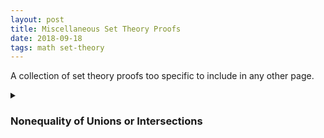 ```yaml
---
layout: post
title: Miscellaneous Set Theory Proofs
date: 2018-09-18
tags: math set-theory
---
```

A collection of set theory proofs too specific to include in any other page.

<!-- These could be made more rigorous, that is only referring to the axioms, but that is needless given the purpose of these proofs. -->

<!--more-->

<p></p>
<details>
<summary><h3 class="inline">Nonequality of Unions or Intersections</h3></summary>

If two sets are not equal, then either those sets *unioned* with another set are not equal or those sets *intersected* with another set are not equal. Formally this means that: $\forall A,B,C$:

$$A\not=B\rightarrow\left(A\cup C\not=B\cup C\right)\vee\left(A\cap C\not=B\cap C\right)$$

*We'll call this proposition $P$ for convenience.*

Notice that, by definition, $A$ being distinct from $B$ means that there exists at least one element $x$ that is in one of the sets and not in the other. Thus, without loss of generality (because $\not=$ is symmetric), we will say:

$$A\not=B\rightarrow \left(\exists a\right)a\in A \wedge a\not\in B$$

Now notice that, from the law of the excluded middle, that $a$ is either in or not in $C\text{:}$

$$\begin{align}
&a\in C\vee\neg\left(a\in C\right)\\
\equiv\ &a\in C\vee a\not\in C\\
\end{align}$$

Now we can split the proof into two cases, one where $a\in C$ and one where $a\not\in C$:
<p></p>

<details><summary><b>First case: $a\in C$</b></summary>
The definition of the intersection of two sets is the set whose elements are in both sets. More formally $A\cap C$ is defined as:

$$A\cap C=\{x\mid x\in A\wedge x\in C\}$$

Notice that because $a\in A$ and, in this case, $a\in C$ it must be in $A\cap C$ because it satisfies the condition to be in it:

$$a\in A \wedge a\in C\rightarrow a\in A\cap C$$

Conversely, notice that because $a\not\in B$, it does not satisfy the condition to be in $B\cap C$:

$$B\cap C=\{x\mid x\in B\wedge x\in C\}$$

And so:

$$\neg(a\in B\wedge a\in C)\rightarrow a\not\in B\cap C$$

And because there exists an element that is in one set $A\cap C$ but not in the other $B\cap C$, then they must not be equal:

$$(a\in A\cap C)\wedge(a\not\in B\cap C)\rightarrow A\cap C\not= B\cap C$$

As a result we have proved the proposition $P$ is true assuming $a\in C$:

$$a\in C\rightarrow P$$
</details>

<details><summary><b>Second case: $a\not\in C$</b></summary>
Similar to the above case, we are going to show that $a\not\in C$ implies that the $A\cup C$ and $B\cup C$ cannot be equal. To start we'll define $A\cup C$ which is just the set of all elements in both $A$ and $C$:

$$A\cup C=\{x\mid x\in A\vee x\in C\}$$

Notice that because $a\in A$ that it is also in $A\cup B$:

$$a\in A\rightarrow a\in A\cup C$$

Also notice that $a\not\in B\cup C$. This can be made clear by its definition:

$$B\cup C=\{x\mid x\in B\vee x\in C\}$$

Remember that $a\not\in B$ by definition an that, in this case, $a\not\in C$. As such it doesn't satsify the condition to be in $B\cup C$:

$$(a\not\in B)\wedge(a\not\in C)\rightarrow a\not\in B\cup C$$

And because there exists a set $a$ that is in $A\cup C$ but not in $B\cup C$, they cannot be equal:

$$(a\in A\cup C)\wedge(a\not\in B\cup C)\rightarrow A\cup C\not= B\cup C$$

As a result we have proved the proposition $P$ is true assuming $a\not\in C$:

$$a\not\in C\rightarrow P$$
</details>
<p></p>

In these two cases we have shown that if $a\in C$ or $a\not\in C$ that the proposition $P$ is true. Since $a$ must be either in $C$ or not, we can say:

$$\begin{align}
a\in C\vee a\not\in C\\
a\in C\rightarrow P\\
a\not\in C\rightarrow P\\
\hline P
\end{align}$$

And we are done. $\square$

</details>
